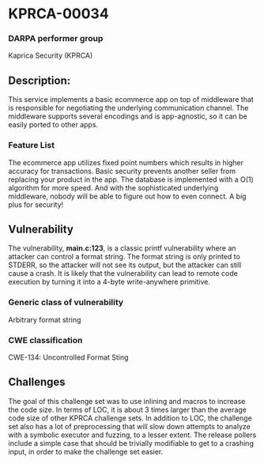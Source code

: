 # KPRCA-00034

### DARPA performer group
Kaprica Security (KPRCA)

## Description:

This service implements a basic ecommerce app on top of middleware that is responsible for negotiating the underlying communication channel. The middleware supports several encodings and is app-agnostic, so it can be easily ported to other apps.

### Feature List

The ecommerce app utilizes fixed point numbers which results in higher accuracy for transactions. Basic security prevents another seller from replacing your product in the app. The database is implemented with a O(1) algorithm for more speed. And with the sophisticated underlying middleware, nobody will be able to figure out how to even connect. A big plus for security!

## Vulnerability

The vulnerability, **main.c:123**, is a classic printf vulnerability where an attacker can control a format string. The format string is only printed to STDERR, so the attacker will not see its output, but the attacker can still cause a crash. It is likely that the vulnerability can lead to remote code execution by turning it into a 4-byte write-anywhere primitive.

### Generic class of vulnerability
Arbitrary format string

### CWE classification
CWE-134: Uncontrolled Format Sting

## Challenges

The goal of this challenge set was to use inlining and macros to increase the code size. In terms of LOC, it is about 3 times larger than the average code size of other KPRCA challenge sets. In addition to LOC, the challenge set also has a lot of preprocessing that will slow down attempts to analyze with a symbolic executor and fuzzing, to a lesser extent. The release pollers include a simple case that should be trivially modifiable to get to a crashing input, in order to make the challenge set easier.

